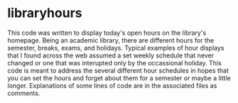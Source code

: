 # libraryhours
This code was written to display today's open hours on the library's homepage. Being an academic library, there are different hours for the semester, breaks, exams, and holidays. Typical examples of hour displays that I found across the web assumed a set weekly schedule that never changed or one that was interupted only by the occassional holiday. This code is meant to address the several different hour schedules in hopes that you can set the hours and forget about them for a semester or maybe a little longer.
Explanations of some lines of code are in the associated files as comments.
